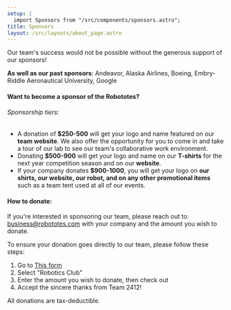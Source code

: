 ```yaml
---
setup: |
  import Sponsors from "/src/components/sponsors.astro";
title: Sponsors
layout: /src/layouts/about_page.astro
---
```


Our team's success would not be possible without the generous support of our sponsors!

<Sponsors />

**As well as our past sponsors**: Andeavor, Alaska Airlines, Boeing, Embry-Riddle Aeronautical University, Google

#### Want to become a sponsor of the Robototes?

###### Sponsorship tiers:

- A donation of **$250-500** will get your logo and name featured on our **team website**. We also offer the opportunity for you to come in and take a tour of our lab to see our team's collaborative work environment.
- Donating **$500-900** will get your logo and name on our **T-shirts** for the next year competition season and on our **website**.
- If your company donates **$900-1000**, you will get your logo on **our shirts, our website, our robot, and on any other promotional items** such as a team tent used at all of our events.

#### How to donate:

If you're interested in sponsoring our team, please reach out to: business@robototes.com with your company and the amount you wish to donate.

To ensure your donation goes directly to our team, please follow these steps:

1. Go to [This form](https://wa-bellevue-lite.intouchreceipting.com/sammamishhighschoolasb)
2. Select "Robotics Club"
3. Enter the amount you wish to donate, then check out
4. Accept the sincere thanks from Team 2412!

All donations are tax-deductible.
